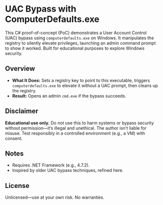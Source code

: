 # UAC Bypass with ComputerDefaults.exe

This C# proof-of-concept (PoC) demonstrates a User Account Control (UAC) bypass using `computerdefaults.exe` on Windows. It manipulates the registry to silently elevate privileges, launching an admin command prompt to show it worked. Built for educational purposes to explore Windows security.

## Overview
- **What It Does:** Sets a registry key to point to this executable, triggers `computerdefaults.exe` to elevate it without a UAC prompt, then cleans up the registry.
- **Result:** Opens an admin `cmd.exe` if the bypass succeeds.

## Disclaimer
**Educational use only.** Do not use this to harm systems or bypass security without permission—it’s illegal and unethical. The author isn’t liable for misuse. Test responsibly in a controlled environment (e.g., a VM) with consent.

## Notes
- Requires .NET Framework (e.g., 4.7.2).
- Inspired by older UAC bypass techniques, refined here.

## License
Unlicensed—use at your own risk. No warranties.

